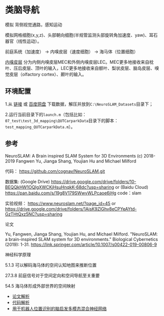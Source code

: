 # 类脑导航

模拟 背侧视觉通路，感知运动

模拟网格细胞(x,y,z)、头部朝向细胞(半规管监测头部旋转角加速度、yaw)、耳石器官（线性运动）。

前庭系统（加速度） -> 内嗅皮层（速度细胞） -> 海马体（位置细胞）

[内嗅皮层](https://zhuanlan.zhihu.com/p/71551904) 分为内侧内嗅皮层MEC和外侧内嗅皮层LEC。MEC更多地接收来自枕叶、压后皮层、顶叶的输入，LEC更多地接收来自额叶、梨状皮层、脑岛皮层、嗅觉皮层（olfactory cortex）、颞叶的输入。

## 环境配置
1.从 [链接](https://drive.google.com/drive/folders/1AisK9ZlGhv8eCPYeAYtd-GzTHtQxz5NC?usp=sharing) 或 [百度网盘](https://pan.baidu.com/s/1BpIYE4gGPDWPSY5lkhM6qg?pwd=hutb) 下载数据，解压并放到`C:\NeuroSLAM_Datasets`目录下；

2.运行当前目录下的`launch.m`（包括比如：`07_test\test_3d_mapping\QUTCarparkData`目录下的脚本：`test_mapping_QUTCarparkData.m`）。

## 参考
NeuroSLAM: A Brain inspired SLAM System for 3D Environments (c) 2018-2019 Fangwen Yu, Jianga Shang, Youjian Hu and Michael Milford

代码：
https://github.com/cognav/NeuroSLAM.git

数据集:
(Google Drive) https://drive.google.com/drive/folders/10-BEQQkHW1OQIgXWCKjHsuHnqkK-68dc?usp=sharing
or (Baidu Cloud) https://pan.baidu.com/s/19g8V179SWwvWLPcaoe6jHg code：slam 

实验视频：
https://www.neuroslam.net/?page_id=45
or https://drive.google.com/drive/folders/1AisK9ZlGhv8eCPYeAYtd-GzTHtQxz5NC?usp=sharing

论文

Yu, Fangwen, Jianga Shang, Youjian Hu, and Michael Milford. "NeuroSLAM: a brain-inspired SLAM system for 3D environments." Biological Cybernetics (2019): 1-31. https://link.springer.com/article/10.1007/s00422-019-00806-9

神经科学原理 

5.1.3 可以解码海马体的空间认知地图来推断位置

27.3.8 前庭信号对于空间定向和空间导航至关重要

54.5 海马体形成外部世界的空间映射

* [论文解析](https://blog.csdn.net/weixin_38262663/article/details/120004213)
* [代码解析](https://blog.csdn.net/weixin_38262663/article/details/120075175#comments_30727517)
* [用于机器人位置识别的脑启发多模态混合神经网络](https://github.com/cognav/NeuroGPR)
